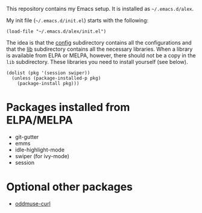 This repository contains my Emacs setup. It is installed as
`~/.emacs.d/alex`.

My init file (`~/.emacs.d/init.el`) starts with the following:

```
(load-file "~/.emacs.d/alex/init.el")
```

The idea is that the [config](config) subdirectory contains all the
configurations and that the [lib](lib) subdirectory contains all the
necessary libraries. When a library is available from ELPA or MELPA,
however, there should not be a copy in the `lib` subdirectory. These
libraries you need to install yourself (see below).

```
(dolist (pkg '(session swiper))
  (unless (package-installed-p pkg)
    (package-install pkg)))
```

# Packages installed from ELPA/MELPA

* git-gutter
* emms
* idle-highlight-mode
* swiper (for ivy-mode)
* session

# Optional other packages

* [oddmuse-curl](http://www.emacswiki.org/emacs?OddmuseCurl#toc1)
